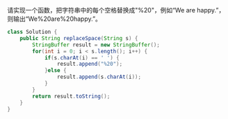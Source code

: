 请实现一个函数，把字符串中的每个空格替换成"%20"，例如“We are happy.”，则输出“We%20are%20happy.”。



```java
class Solution {
    public String replaceSpace(String s) {
        StringBuffer result = new StringBuffer();
        for(int i = 0; i < s.length(); i++) {
            if(s.charAt(i) == ' ') {
                result.append("%20");
            }else {
             	result.append(s.charAt(i));   
            }
        }
        return result.toString();
    }
}
```

